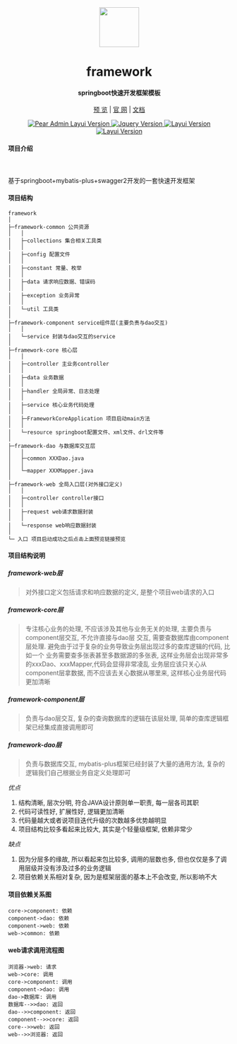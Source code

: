 <div align="center">
<br/>
<br/>
<img src="https://pandao.github.io/editor.md/images/logos/editormd-logo-180x180.png" width="90px" style="margin-top:30px;"/>
  <h1 align="center">
    framework
  </h1>
  <h4 align="center">
    springboot快速开发框架模板
  </h4> 

[预 览](http://localhost:8081/framework/swagger-ui.html)   |   [官 网](http://www.XXX.com/)   |  [文档](http://10.142.146.37:8081/rule-engine/ibss-rule-core/tree/master/rule-web/README.md)


</div>
<div align="center">
<p align="center">
    <a href="#">
        <img src="https://img.shields.io/badge/framework-1.0.0-green" alt="Pear Admin Layui Version">
    </a>
    <a href="#">
        <img src="https://img.shields.io/badge/spring--boot-2.5.0-green" alt="Jquery Version">
    </a>
    <a href="#">
        <img src="https://img.shields.io/badge/mybatis--plus-3.4.1-green" alt="Layui Version">
    </a>
    <a href="#">
        <img src="https://img.shields.io/badge/springfox--swagger2-2.9.2-green" alt="Layui Version">
    </a>
</p>
</div>


#### 项目介绍

<p style="padding:10px;"  width="90%">

基于springboot+mybatis-plus+swagger2开发的一套快速开发框架

</p>

#### 项目结构

```
framework
│
├─framework-common 公共资源
│	│
│	├─collections 集合相关工具类
│	│
│	├─config 配置文件
│	│
│	├─constant 常量、枚举
│	│
│	├─data 请求响应数据、错误码
│	│
│	├─exception 业务异常
│	│
│	└─util 工具类
│
├─framework-component service组件层(主要负责与dao交互)
│	│
│	└─service 封装与dao交互的service
│
├─framework-core 核心层
│	│
│	├─controller 主业务controller
│	│
│	├─data 业务数据
│	│
│	├─handler 全局异常、日志处理
│	│
│	├─service 核心业务代码处理
│	│
│	├─FrameworkCoreApplication 项目启动main方法
│	│
│	└─resource springboot配置文件、xml文件、drl文件等
│
├─framework-dao 与数据库交互层
│	│
│	├─common XXXDao.java
│	│
│	└─mapper XXXMapper.java
│
├─framework-web 全局入口层(对外接口定义)
│	│
│	├─controller controller接口
│	│
│	├─request web请求数据封装
│	│
│	└─response web响应数据封装
│
└─ 入口 项目启动成功之后点击上面预览链接预览
```

#### 项目结构说明

##### framework-web层

> 对外接口定义包括请求和响应数据的定义, 是整个项目web请求的入口

##### framework-core层

> 专注核心业务的处理, 不应该涉及其他与业务无关的处理, 主要负责与component层交互, 不允许直接与dao层
> 交互, 需要查数据库由component层处理. 避免由于过于复杂的业务导致业务层出现过多的查库逻辑的代码, 比如一个
> 业务需要查多张表甚至多数据源的多张表, 这样业务层会出现非常多的xxxDao、xxxMapper,代码会显得非常凌乱 
> 业务层应该只关心从component层拿数据, 而不应该去关心数据从哪里来, 这样核心业务层代码更加清晰

##### framework-component层

> 负责与dao层交互, 复杂的查询数据库的逻辑在该层处理, 简单的查库逻辑框架已经集成直接调用即可

##### framework-dao层

> 负责与数据库交互, mybatis-plus框架已经封装了大量的通用方法, 复杂的逻辑我们自己根据业务自定义处理即可

_优点_

1. 结构清晰, 层次分明, 符合JAVA设计原则单一职责, 每一层各司其职
2. 代码可读性好, 扩展性好, 逻辑更加清晰
3. 代码量越大或者说项目迭代升级的次数越多优势越明显
4. 项目结构比较多看起来比较大, 其实是个轻量级框架, 依赖非常少

_缺点_
1. 因为分层多的缘故, 所以看起来包比较多, 调用的层数也多, 但也仅仅是多了调用层级并没有涉及过多的业务逻辑
3. 项目依赖关系相对复杂, 因为是框架层面的基本上不会改变, 所以影响不大

#### 项目依赖关系图

```seq
core->component: 依赖
component->dao: 依赖
component->web: 依赖
web->common: 依赖
```

#### web请求调用流程图

```seq
浏览器->web: 请求
web->core: 调用
core->component: 调用
component->dao: 调用
dao->数据库: 调用
数据库-->>dao: 返回
dao-->>component: 返回
component-->>core: 返回
core-->>web: 返回
web-->>浏览器: 返回
```